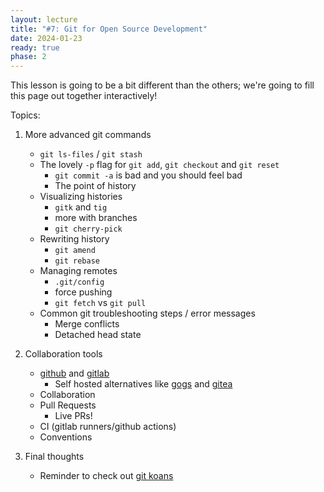 ```yaml
---
layout: lecture
title: "#7: Git for Open Source Development"
date: 2024-01-23
ready: true
phase: 2
---
```


This lesson is going to be a bit different than the others; we're going to fill this page out together interactively!

Topics:

1. More advanced git commands
    * `git ls-files` / `git stash`
    * The lovely `-p` flag for `git add`, `git checkout` and `git reset`
        * `git commit -a` is bad and you should feel bad
        * The point of history
    * Visualizing histories
        * `gitk` and `tig`
        * more with branches
        * `git cherry-pick`
    * Rewriting history
        * `git amend`
        * `git rebase`
    * Managing remotes
        * `.git/config`
        * force pushing
        * `git fetch` vs `git pull`
    * Common git troubleshooting steps / error messages
        * Merge conflicts
        * Detached head state
2. Collaboration tools
    * [github](https://www.github.com) and [gitlab](https://gitlab.com)
        * Self hosted alternatives like [gogs](https://gogs.io) and [gitea](https://about.gitea.com)
    * Collaboration
    * Pull Requests
        * Live PRs!
    * CI (gitlab runners/github actions)
    * Conventions

3. Final thoughts
    * Reminder to check out [git koans](https://stevelosh.com/blog/2013/04/git-koans/)


